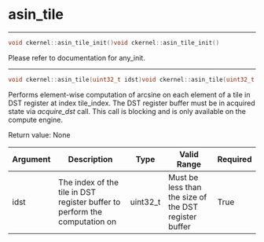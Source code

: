 # asin_tile

---
```cpp
void ckernel::asin_tile_init()void ckernel::asin_tile_init()
```

Please refer to documentation for any_init. 

---
```cpp
void ckernel::asin_tile(uint32_t idst)void ckernel::asin_tile(uint32_t idst)
```

Performs element-wise computation of arcsine on each element of a tile in DST register at index tile_index. The DST register buffer must be in acquired state via *acquire_dst* call. This call is blocking and is only available on the compute engine.

Return value: None

| Argument      | Description                                                                | Type      | Valid Range                                           | Required       |
|---------------|----------------------------------------------------------------------------|-----------|-------------------------------------------------------|----------------|
| idst          | The index of the tile in DST register buffer to perform the computation on | uint32_t  | Must be less than the size of the DST register buffer | True           |
